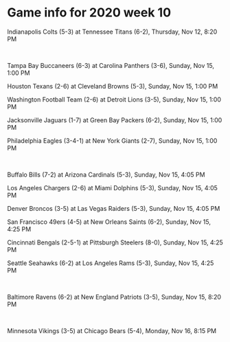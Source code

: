 # Game info for 2020 week 10

Indianapolis Colts (5-3) at Tennessee Titans (6-2), Thursday, Nov 12, 8:20 PM


<br/>

Tampa Bay Buccaneers (6-3) at Carolina Panthers (3-6), Sunday, Nov 15, 1:00 PM

Houston Texans (2-6) at Cleveland Browns (5-3), Sunday, Nov 15, 1:00 PM

Washington Football Team (2-6) at Detroit Lions (3-5), Sunday, Nov 15, 1:00 PM

Jacksonville Jaguars (1-7) at Green Bay Packers (6-2), Sunday, Nov 15, 1:00 PM

Philadelphia Eagles (3-4-1) at New York Giants (2-7), Sunday, Nov 15, 1:00 PM


<br/>

Buffalo Bills (7-2) at Arizona Cardinals (5-3), Sunday, Nov 15, 4:05 PM

Los Angeles Chargers (2-6) at Miami Dolphins (5-3), Sunday, Nov 15, 4:05 PM

Denver Broncos (3-5) at Las Vegas Raiders (5-3), Sunday, Nov 15, 4:05 PM

San Francisco 49ers (4-5) at New Orleans Saints (6-2), Sunday, Nov 15, 4:25 PM

Cincinnati Bengals (2-5-1) at Pittsburgh Steelers (8-0), Sunday, Nov 15, 4:25 PM

Seattle Seahawks (6-2) at Los Angeles Rams (5-3), Sunday, Nov 15, 4:25 PM


<br/>

Baltimore Ravens (6-2) at New England Patriots (3-5), Sunday, Nov 15, 8:20 PM


<br/>

Minnesota Vikings (3-5) at Chicago Bears (5-4), Monday, Nov 16, 8:15 PM

